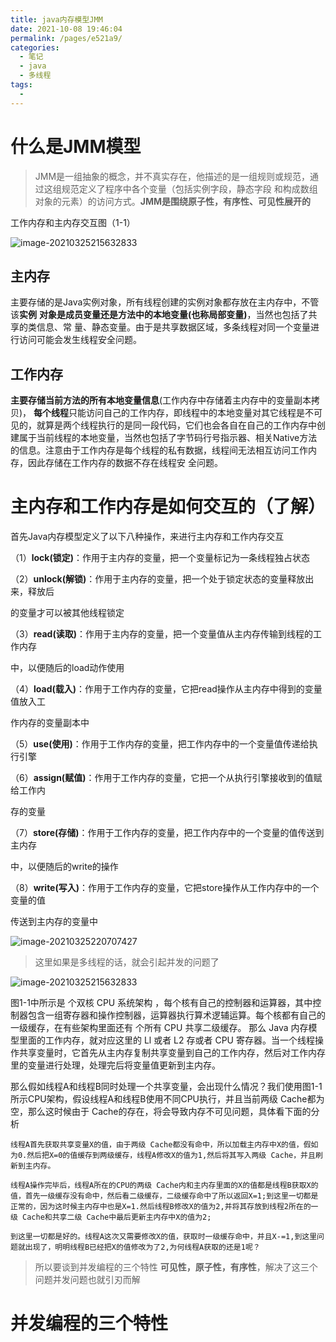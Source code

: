 ```yaml
---
title: java内存模型JMM
date: 2021-10-08 19:46:04
permalink: /pages/e521a9/
categories:
  - 笔记
  - java
  - 多线程
tags:
  - 
---
```



# 什么是JMM模型

> JMM是一组抽象的概念，并不真实存在，他描述的是一组规则或规范，通过这组规范定义了程序中各个变量（包括实例字段，静态字段 和构成数组对象的元素）的访问方式。**JMM是围绕原子性，有序性、可见性展开的**

工作内存和主内存交互图（1-1）

![image-20210325215632833](https://gitee.com/zxqzhuzhu/imgs/raw/master/image-20210325215632833.png)

## 主内存

主要存储的是Java实例对象，所有线程创建的实例对象都存放在主内存中，不管该**实例** **对象是成员变量还是方法中的本地变量(也称局部变量)**，当然也包括了共享的类信息、常 量、静态变量。由于是共享数据区域，多条线程对同一个变量进行访问可能会发生线程安全问题。

## 工作内存

**主要存储当前方法的所有本地变量信息**(工作内存中存储着主内存中的变量副本拷贝)， **每个线程**只能访问自己的工作内存，即线程中的本地变量对其它线程是不可见的，就算是两个线程执行的是同一段代码，它们也会各自在自己的工作内存中创建属于当前线程的本地变量，当然也包括了字节码行号指示器、相关Native方法的信息。注意由于工作内存是每个线程的私有数据，线程间无法相互访问工作内存，因此存储在工作内存的数据不存在线程安 全问题。

# 主内存和工作内存是如何交互的（了解）

首先Java内存模型定义了以下八种操作，来进行主内存和工作内存交互

（1）**lock(锁定)**：作用于主内存的变量，把一个变量标记为一条线程独占状态 

（2）**unlock(解锁)**：作用于主内存的变量，把一个处于锁定状态的变量释放出来，释放后 

的变量才可以被其他线程锁定 

（3）**read(读取)**：作用于主内存的变量，把一个变量值从主内存传输到线程的工作内存 

中，以便随后的load动作使用 

（4）**load(载入)**：作用于工作内存的变量，它把read操作从主内存中得到的变量值放入工 

作内存的变量副本中 

（5）**use(使用)**：作用于工作内存的变量，把工作内存中的一个变量值传递给执行引擎 

（6）**assign(赋值)**：作用于工作内存的变量，它把一个从执行引擎接收到的值赋给工作内 

存的变量 

（7）**store(存储)**：作用于工作内存的变量，把工作内存中的一个变量的值传送到主内存 

中，以便随后的write的操作 

（8）**write(写入)**：作用于工作内存的变量，它把store操作从工作内存中的一个变量的值 

传送到主内存的变量中

![image-20210325220707427](https://gitee.com/zxqzhuzhu/imgs/raw/master/image-20210325220707427.png)

> 这里如果是多线程的话，就会引起并发的问题了

![image-20210325215632833](D:\project\vscode\vuepress-theme-reco-demo\my-blog\blogs\笔记\java\多线程\java内存模型JMM.assets\image-20210325215632833.png)

图1-1中所示是 个双核 CPU 系统架构 ，每个核有自己的控制器和运算器，其中控制器包含一组寄存器和操作控制器，运算器执行算术逻辅运算。每个核都有自己的一级缓存，在有些架构里面还有 个所有 CPU 共享二级缓存。 那么 Java 内存模型里面的工作内存，就对应这里的 Ll 或者 L2 存或者 CPU 寄存器。当一个线程操作共享变量时，它首先从主内存复制共享变量到自己的工作内存，然后对工作内存里的变量进行处理，处理完后将变量值更新到主内存。

那么假如线程A和线程B同时处理一个共享变量，会出现什么情况？我们使用图1-1所示CPU架构，假设线程A和线程B使用不同CPU执行，并且当前两级 Cache都为空，那么这时候由于 Cache的存在，将会导致内存不可见问题，具体看下面的分析

```
线程A首先获取共享变量X的值，由于两级 Cache都没有命中，所以加载主内存中X的值，假如为0.然后把X=0的值缓存到两级缓存，线程A修改X的值为1,然后将其写入两级 Cache，并且刷新到主内存。

线程A操作完毕后，线程A所在的CPU的两级 Cache内和主内存里面的X的值都是线程B获取X的值，首先一级缓存没有命中，然后看二级缓存，二级缓存命中了所以返回X=1;到这里一切都是正常的，因为这时候主内存中也是X=1.然后线程B修改X的值为2,并将其存放到线程2所在的一级 Cache和共享二级 Cache中最后更新主内存中X的值为2;

到这里一切都是好的。线程A这次又需要修改X的值，获取时一级缓存命中，并且X-=1,到这里问题就出现了，明明线程B已经把X的值修改为了2,为何线程A获取的还是1呢？
```

[^]:引用java编程之美

> 所以要谈到并发编程的三个特性 **可见性，原子性，有序性**，解决了这三个问题并发问题也就引刃而解

# 并发编程的三个特性